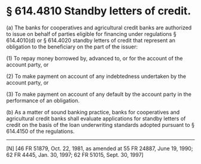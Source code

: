 # § 614.4810   Standby letters of credit.

(a) The banks for cooperatives and agricultural credit banks are authorized to issue on behalf of parties eligible for financing under regulations § 614.4010(d) or § 614.4020 standby letters of credit that represent an obligation to the beneficiary on the part of the issuer:


(1) To repay money borrowed by, advanced to, or for the account of the account party, or


(2) To make payment on account of any indebtedness undertaken by the account party, or


(3) To make payment on account of any default by the account party in the performance of an obligation.


(b) As a matter of sound banking practice, banks for cooperatives and agricultural credit banks shall evaluate applications for standby letters of credit on the basis of the loan underwriting standards adopted pursuant to § 614.4150 of the regulations.



---

[N] [46 FR 51879, Oct. 22, 1981, as amended at 55 FR 24887, June 19, 1990; 62 FR 4445, Jan. 30, 1997; 62 FR 51015, Sept. 30, 1997]




